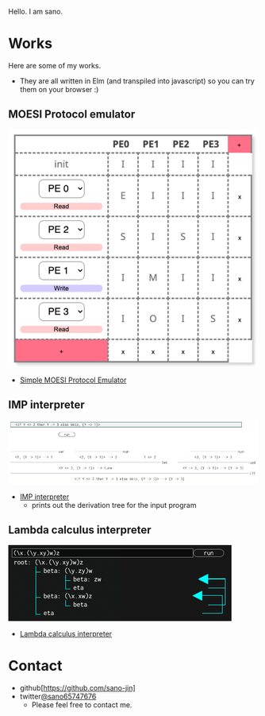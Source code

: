 
Hello. I am sano. 

# Works
Here are some of my works.
- They are all written in Elm (and transpiled into javascript) so you can try them on your browser :)

## MOESI Protocol emulator
![image](moesi_fig.png)
- [Simple MOESI Protocol Emulator](https://sano-jin.github.io/moesi/moesi.html)

## IMP interpreter
![image](imp_fig.png)
- [IMP interpreter](https://sano-jin.github.io/imp/imp.html)
  - prints out the derivation tree for the input program
  
## Lambda calculus interpreter
![image](lambda_fig.png)
- [Lambda calculus interpreter](https://sano-jin.github.io/lambda/lambda.html)


# Contact
- github[https://github.com/sano-jin]
- twitter[@sano65747676](https://twitter.com/sano65747676)
  - Please feel free to contact me.
